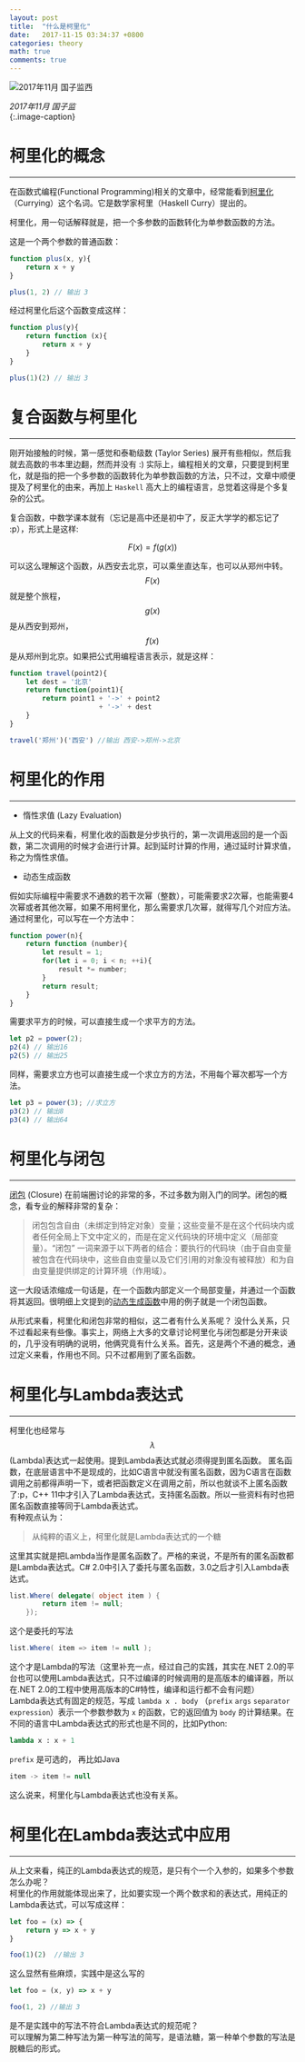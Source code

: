 ```yaml
---
layout: post
title:  "什么是柯里化"
date:   2017-11-15 03:34:37 +0800
categories: theory
math: true
comments: true
---
```


![2017年11月 国子监西](//upload-images.jianshu.io/upload_images/1335634-3083f915ae598d6e.jpg?imageMogr2/auto-orient/strip%7CimageView2/2/w/1240)

*2017年11月 国子监*  
{:.image-caption}      
    
# 柯里化的概念
---
在函数式编程(Functional Programming)相关的文章中，经常能看到[柯里化](https://baike.baidu.com/item/%E6%9F%AF%E9%87%8C%E5%8C%96/10350525?fr=aladdin) （Currying）这个名词。它是数学家柯里（Haskell Curry）提出的。

柯里化，用一句话解释就是，把一个多参数的函数转化为单参数函数的方法。

这是一个两个参数的普通函数：
```js
function plus(x, y){
    return x + y
}

plus(1, 2) // 输出 3
```

经过柯里化后这个函数变成这样：
```js
function plus(y){
    return function (x){
        return x + y
    }
}

plus(1)(2) // 输出 3
```
# 复合函数与柯里化
---
刚开始接触的时候，第一感觉和泰勒级数 (Taylor Series) 展开有些相似，然后我就去高数的书本里边翻，然而并没有 :) 实际上，编程相关的文章，只要提到柯里化，就是指的把一个多参数的函数转化为单参数函数的方法，只不过，文章中顺便提及了柯里化的由来，再加上 `Haskell` 高大上的编程语言，总觉着这得是个多复杂的公式。

复合函数，中数学课本就有（忘记是高中还是初中了，反正大学学的都忘记了 :p），形式上是这样:  

  $$F(x) = f(g(x))$$ 

可以这么理解这个函数，从西安去北京，可以乘坐直达车，也可以从郑州中转。$$F(x)$$就是整个旅程，$$g(x)$$是从西安到郑州，$$f(x)$$是从郑州到北京。如果把公式用编程语言表示，就是这样：
```js
function travel(point2){
    let dest = '北京'
    return function(point1){
        return point1 + '->' + point2 
                      + '->' + dest
    }
}

travel('郑州')('西安') //输出 西安->郑州->北京
```
# 柯里化的作用
---
+ 惰性求值 (Lazy Evaluation)  

从上文的代码来看，柯里化收的函数是分步执行的，第一次调用返回的是一个函数，第二次调用的时候才会进行计算。起到延时计算的作用，通过延时计算求值，称之为惰性求值。

+ 动态生成函数  

假如实际编程中需要求不通数的若干次幂（整数），可能需要求2次幂，也能需要4次幂或者其他次幂，如果不用柯里化，那么需要求几次幂，就得写几个对应方法。通过柯里化，可以写在一个方法中：

```js
function power(n){
    return function (number){
        let result = 1;
        for(let i = 0; i < n; ++i){
            result *= number;
        }
        return result;
    }
}
```
需要求平方的时候，可以直接生成一个求平方的方法。
```js
let p2 = power(2); 
p2(4) // 输出16
p2(5) // 输出25
```

同样，需要求立方也可以直接生成一个求立方的方法，不用每个幂次都写一个方法。
```js
let p3 = power(3); //求立方
p3(2) // 输出8
p3(4) // 输出64
```

# 柯里化与闭包
---
[闭包](https://baike.baidu.com/item/%E9%97%AD%E5%8C%85/10908873?fr=aladdin) (Closure) 在前端圈讨论的非常的多，不过多数为刚入门的同学。闭包的概念，看专业的解释非常的复杂：
>闭包包含自由（未绑定到特定对象）变量；这些变量不是在这个代码块内或者任何全局上下文中定义的，而是在定义代码块的环境中定义（局部变量）。“闭包” 一词来源于以下两者的结合：要执行的代码块（由于自由变量被包含在代码块中，这些自由变量以及它们引用的对象没有被释放）和为自由变量提供绑定的计算环境（作用域）。   

这一大段话浓缩成一句话是，在一个函数内部定义一个局部变量，并通过一个函数将其返回。很明细上文提到的[动态生成函数](#柯里化的作用)中用的例子就是一个闭包函数。


从形式来看，柯里化和闭包非常的相似，这二者有什么关系呢？
没什么关系，只不过看起来有些像。事实上，网络上大多的文章讨论柯里化与闭包都是分开来谈的，几乎没有明确的说明，他俩究竟有什么关系。首先，这是两个不通的概念，通过定义来看，作用也不同。只不过都用到了匿名函数。

# 柯里化与Lambda表达式
---
柯里化也经常与$$λ$$ (Lambda)表达式一起使用。提到Lambda表达式就必须得提到匿名函数。
匿名函数，在底层语言中不是现成的，比如C语言中就没有匿名函数，因为C语言在函数调用之前都得声明一下，或者把函数定义在调用之前，所以也就谈不上匿名函数了:p，C++ 11中才引入了Lambda表达式，支持匿名函数。所以一些资料有时也把匿名函数直接等同于Lambda表达式。  
有种观点认为：
>从纯粹的语义上，柯里化就是Lambda表达式的一个糖  

这里其实就是把Lambda当作是匿名函数了。严格的来说，不是所有的匿名函数都是Lambda表达式。C# 2.0中引入了委托与匿名函数，3.0之后才引入Lambda表达式。

```c#
list.Where( delegate( object item ) { 
        return item != null; 
    });
```
这个是委托的写法
```c#
list.Where( item => item != null );
```
这个才是Lambda的写法（这里补充一点，经过自己的实践，其实在.NET 2.0的平台也可以使用Lambda表达式，只不过编译的时候调用的是高版本的编译器，所以在.NET 2.0的工程中使用高版本的C#特性，编译和运行都不会有问题）  
Lambda表达式有固定的规范，写成 `lambda x . body` （`prefix` `args` `separator` `expression`）表示一个参数参数为 `x` 的函数，它的返回值为 `body` 的计算结果。在不同的语言中Lambda表达式的形式也是不同的，比如Python:  

```python
lambda x : x + 1
```  
`prefix` 是可选的， 再比如Java  
```java
item -> item != null
```  

这么说来，柯里化与Lambda表达式也没有关系。  


# 柯里化在Lambda表达式中应用
---
从上文来看，纯正的Lambda表达式的规范，是只有个一个入参的，如果多个参数怎么办呢？  
柯里化的作用就能体现出来了，比如要实现一个两个数求和的表达式，用纯正的Lambda表达式，可以写成这样：  
```js
let foo = (x) => {
    return y => x + y
}

foo(1)(2)  //输出 3
```
这么显然有些麻烦，实践中是这么写的
```js
let foo = (x, y) => x + y

foo(1, 2) //输出 3
```
是不是实践中的写法不符合Lambda表达式的规范呢？  
可以理解为第二种写法为第一种写法的简写，是语法糖，第一种单个参数的写法是脱糖后的形式。  







